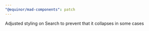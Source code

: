 ```yaml
---
"@equinor/mad-components": patch
---
```


Adjusted styling on Search to prevent that it collapses in some cases
